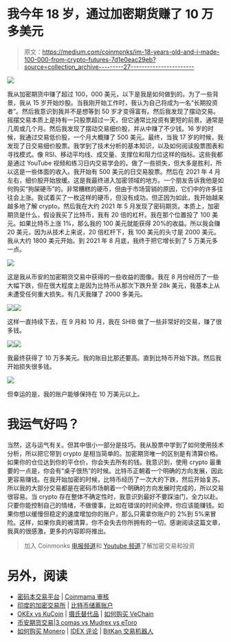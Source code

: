 # 我今年 18 岁，通过加密期货赚了 10 万多美元

> 原文：<https://medium.com/coinmonks/im-18-years-old-and-i-made-100-000-from-crypto-futures-7d1e0eac29eb?source=collection_archive---------27----------------------->

![](img/16c0e4827a150c0396c946cc250dcad8.png)

我从加密期货中赚了超过 100，000 美元，以下是我是如何做到的。为了一些背景，我从 15 岁开始炒股。当我刚开始工作时，我认为自己将成为一名“长期投资者”。然后我意识到我并不是想等到 50 岁才变得富有。然后我发现了摆动交易。摇摆交易本质上是持有一只股票超过一天，但它通常比投资有更短的前景。通常是几周或几个月。然后我发现了摆动交易细价股，并从中赚了不少钱。16 岁的时候，我通过交易低价股，一个月大概赚了 500 美元。最终，当我 17 岁的时候，我发现了日交易细价股票。我学到了技术分析的基本知识，以及如何阅读股票图表和寻找模式。像 RSI、移动平均线、成交量、支撑位和阻力位这样的指标。这些我都是通过 YouTube 视频和练习日内交易学会的。做了一些损失，但大多是胜利，所以这是一些体面的收入。我开始有 500 美元的日交易股票。然后在 2021 年 4 月左右，细价股开始放缓。这是我最终进入加密领域的地方。一个朋友告诉我他是如何购买“狗屎硬币”的。非常糟糕的硬币，但由于市场营销的原因，它们中的许多往往会上涨。我试着买了一枚这样的硬币，但没有成功。但正因为如此，我开始越来越多地了解 crypto。然后我在大约 2021 年 5 月发现了密码期货。本质上，加密期货是什么，假设我买了比特币，我有 20 倍的杠杆。我在那个位置投了 100 美元。如果比特币上涨 1%，那么我的 100 美元就能获得 20%的收益。所以我会赚 20 美元，因为从技术上来说，20 倍杠杆下，我 100 美元的头寸是 2000 美元。我从大约 1800 美元开始。到 2021 年 8 月底，我终于把它增长到了 5 万美元多一点。

![](img/7512d706820316e9c0ddbefe571587c8.png)

这是我从币安的加密期货交易中获得的一些收益的图像。我在 8 月份经历了一些大幅下跌，但在很大程度上是因为比特币从那次下跌升至 28k 美元，我基本上从未遭受任何重大损失。有几天我赚了 2000 多美元。

![](img/54e5b696efe1acf23b99222d22b52c0b.png)![](img/0a9005819e7cd16b65c4820617faf677.png)

这样一直持续下去，在 9 月和 10 月，我在 SHIB 做了一些非常好的交易，赚了很多钱。

![](img/84be79514926a9884e7c9743b2acb530.png)![](img/551988ce9e65c74bf05646dc9a439449.png)

我最终获得了 10 万多美元。我的账目比那还要高。直到比特币开始下跌。然后我开始损失很多钱。

![](img/6e43f7d6d3197c43084f212162eee511.png)

但幸运的是，我的账户能够保持在 10 万美元以上。

# 我运气好吗？

当然，这与运气有关。但其中很小一部分是技巧。我从股票中学到了如何使用技术分析，所以把它带到 crypto 是相当简单的。加密期货唯一的区别是有清算价格。如果你的仓位达到你的平仓价，你会失去所有的钱。我意识到，使用 crypto 最重要的一点是，你会有“桌子很热”的时候。比特币正朝着一个明确的方向发展，因此更容易赚钱。在我开始加密的时候，比特币经历了一次大的下跌，然后开始复苏。所以我的大部分交易都是在密码市场朝着一个明确的方向发展时完成的，所以交易很容易。当 crypto 存在整体不确定性时，我意识到最好不要踩油门，全力以赴。只要你能控制自己的情绪，不做傻事，比如在错误的时间全押，你应该能赚钱。如果你想以缓慢但稳定的速度增加你的账户，那么只需拿你账户的 2%到 5%来冒险。这样，如果你真的被清算，你不会失去你所拥有的一切。感谢阅读这篇文章，我真的很感激，更多的内容即将推出。

> 加入 Coinmonks [电报频道](https://t.me/coincodecap)和 [Youtube 频道](https://www.youtube.com/c/coinmonks/videos)了解加密交易和投资

# 另外，阅读

*   [密码本交易平台](/coinmonks/top-10-crypto-copy-trading-platforms-for-beginners-d0c37c7d698c) | [Coinmama 审核](/coinmonks/coinmama-review-ace5641bde6e)
*   [印度的加密交易所](/coinmonks/bitcoin-exchange-in-india-7f1fe79715c9) | [比特币储蓄账户](/coinmonks/bitcoin-savings-account-e65b13f92451)
*   [OKEx vs KuCoin](https://coincodecap.com/okex-kucoin) | [摄氏替代品](https://coincodecap.com/celsius-alternatives) | [如何购买 VeChain](https://coincodecap.com/buy-vechain)
*   [币安期货交易](https://coincodecap.com/binance-futures-trading)|[3 comas vs Mudrex vs eToro](https://coincodecap.com/mudrex-3commas-etoro)
*   [如何购买 Monero](https://coincodecap.com/buy-monero) | [IDEX 评论](https://coincodecap.com/idex-review) | [BitKan 交易机器人](https://coincodecap.com/bitkan-trading-bot)